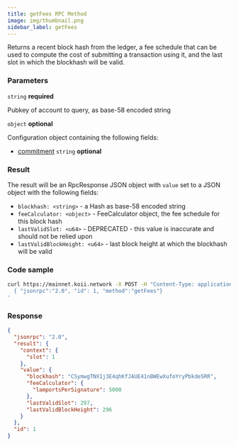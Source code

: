 ```yaml
---
title: getFees RPC Method
image: img/thumbnail.png
sidebar_label: getFees
---
```

Returns a recent block hash from the ledger, a fee schedule that can be used to compute the cost of submitting a transaction using it, and the last slot in which the blockhash will be valid.

### Parameters

`string` **required**

Pubkey of account to query, as base-58 encoded string

`object` **optional**

Configuration object containing the following fields:
- [commitment](/develop/rpcapi/intro#configuring-state-commitment) `string` **optional**

### Result

The result will be an RpcResponse JSON object with `value` set to a JSON object with the following fields:

- `blockhash: <string>` - a Hash as base-58 encoded string
- `feeCalculator: <object>` - FeeCalculator object, the fee schedule for this block hash
- `lastValidSlot: <u64>` - DEPRECATED - this value is inaccurate and should not be relied upon
- `lastValidBlockHeight: <u64>` - last block height at which the blockhash will be valid

### Code sample

```sh
curl https://mainnet.koii.network -X POST -H "Content-Type: application/json" -d '
  { "jsonrpc":"2.0", "id": 1, "method":"getFees"}
'
```


### Response

```json
{
  "jsonrpc": "2.0",
  "result": {
    "context": {
      "slot": 1
    },
    "value": {
      "blockhash": "CSymwgTNX1j3E4qhKfJAUE41nBWEwXufoYryPbkde5RR",
      "feeCalculator": {
        "lamportsPerSignature": 5000
      },
      "lastValidSlot": 297,
      "lastValidBlockHeight": 296
    }
  },
  "id": 1
}
```
